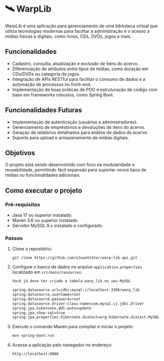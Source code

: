 # 🛰 WarpLib

WarpLib é uma aplicação para gerenciamento de uma biblioteca virtual que utiliza tecnologias modernas para facilitar a administração e o acesso a mídias físicas e digitais, como livros, CDs, DVDs, jogos e mais.  

## Funcionalidades  

- Cadastro, consulta, atualização e exclusão de itens do acervo.  
- Diferenciação de atributos entre tipos de mídias, como duração em CDs/DVDs ou categoria de jogos.  
- Integração de APIs RESTful para facilitar o consumo de dados e a automação de processos no front-end.  
- Implementação de boas práticas de POO e estruturação de código com base em frameworks robustos, como Spring Boot.  


## Funcionalidades Futuras

- Implementação de autenticação (usuários e administradores).
- Gerenciamento de empréstimos e devoluções de itens do acervo.
- Geração de relatórios detalhados para análise de dados do acervo.
- Suporte para upload e armazenamento de mídias digitais.

## Objetivos  

O projeto está sendo desenvolvido com foco na modularidade e reusabilidade, permitindo fácil expansão para suportar novos tipos de mídias ou funcionalidades adicionais.  


## Como executar o projeto

### Pré-requisitos
- Java 17 ou superior instalado.
- Maven 3.6 ou superior instalado.
- Servidor MySQL 8.x instalado e configurado.

### Passos

1. Clone o repositório:
    ```base
    git clone https://github.com/oJoaoViktor/warp-lib-api.git
    ```

2. Configure o banco de dados no arquivo `application.properties` localizado em `src/main/resources`:
    ```bash
    Você já deve ter criado a tabela warp_lib no seu MySQL

    spring.datasource.url=jdbc:mysql://localhost:3306/warp_lib
    spring.datasource.username=root
    spring.datasource.password=root
    spring.datasource.driver-class-name=com.mysql.cj.jdbc.Driver
    spring.jpa.hibernate.ddl-auto=update
    spring.jpa.show-sql=true
    spring.jpa.properties.hibernate.dialect=org.hibernate.dialect.MySQL8Dialect
    ```

3. Execute o comando Maven para compilar e iniciar o projeto:
    ```bash
    mvn spring-boot:run
    ```
4. Acesse a aplicação pelo navegador no endereço:
    ```bash
    http://localhost:8080
    ```